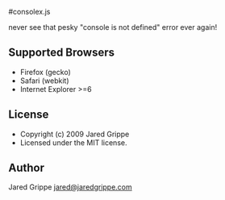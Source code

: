 #consolex.js

never see that pesky "console is not defined" error ever again!

## Supported Browsers
-   Firefox (gecko)
-   Safari (webkit)
-   Internet Explorer >=6

## License
* Copyright (c) 2009 Jared Grippe
* Licensed under the MIT license.

## Author
Jared Grippe <jared@jaredgrippe.com>